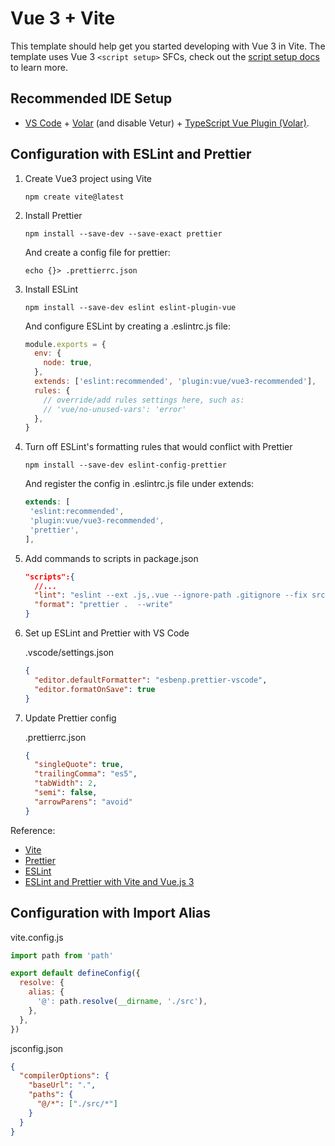 # Vue 3 + Vite

This template should help get you started developing with Vue 3 in Vite. The template uses Vue 3 `<script setup>` SFCs, check out the [script setup docs](https://v3.vuejs.org/api/sfc-script-setup.html#sfc-script-setup) to learn more.

## Recommended IDE Setup

- [VS Code](https://code.visualstudio.com/) + [Volar](https://marketplace.visualstudio.com/items?itemName=Vue.volar) (and disable Vetur) + [TypeScript Vue Plugin (Volar)](https://marketplace.visualstudio.com/items?itemName=Vue.vscode-typescript-vue-plugin).

## Configuration with ESLint and Prettier

1. Create Vue3 project using Vite

   ```
   npm create vite@latest
   ```

2. Install Prettier

   ```
   npm install --save-dev --save-exact prettier
   ```

   And create a config file for prettier:

   ```
   echo {}> .prettierrc.json
   ```

3. Install ESLint

   ```
   npm install --save-dev eslint eslint-plugin-vue
   ```

   And configure ESLint by creating a .eslintrc.js file:

   ```js
   module.exports = {
     env: {
       node: true,
     },
     extends: ['eslint:recommended', 'plugin:vue/vue3-recommended'],
     rules: {
       // override/add rules settings here, such as:
       // 'vue/no-unused-vars': 'error'
     },
   }
   ```

4. Turn off ESLint's formatting rules that would conflict with Prettier

   ```
   npm install --save-dev eslint-config-prettier
   ```

   And register the config in .eslintrc.js file under extends:

   ```js
   extends: [
    'eslint:recommended',
    'plugin:vue/vue3-recommended',
    'prettier',
   ],
   ```

5. Add commands to scripts in package.json

   ```json
   "scripts":{
     //...
     "lint": "eslint --ext .js,.vue --ignore-path .gitignore --fix src",
     "format": "prettier .  --write"
   }
   ```

6. Set up ESLint and Prettier with VS Code

   .vscode/settings.json

   ```json
   {
     "editor.defaultFormatter": "esbenp.prettier-vscode",
     "editor.formatOnSave": true
   }
   ```

7. Update Prettier config

   .prettierrc.json

   ```json
   {
     "singleQuote": true,
     "trailingComma": "es5",
     "tabWidth": 2,
     "semi": false,
     "arrowParens": "avoid"
   }
   ```

Reference:

- [Vite](https://vitejs.dev/)
- [Prettier](https://prettier.io/)
- [ESLint](https://eslint.org/)
- [ESLint and Prettier with Vite and Vue.js 3](https://vueschool.io/articles/vuejs-tutorials/eslint-and-prettier-with-vite-and-vue-js-3/)

## Configuration with Import Alias

vite.config.js

```js
import path from 'path'

export default defineConfig({
  resolve: {
    alias: {
      '@': path.resolve(__dirname, './src'),
    },
  },
})
```

jsconfig.json

```json
{
  "compilerOptions": {
    "baseUrl": ".",
    "paths": {
      "@/*": ["./src/*"]
    }
  }
}
```
